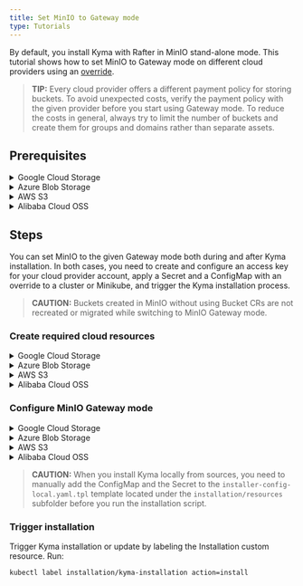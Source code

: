 ```yaml
---
title: Set MinIO to Gateway mode
type: Tutorials
---
```



By default, you install Kyma with Rafter in MinIO stand-alone mode. This tutorial shows how to set MinIO to Gateway mode on different cloud providers using an [override](/root/kyma/#configuration-helm-overrides-for-kyma-installation).

>**TIP:** Every cloud provider offers a different payment policy for storing buckets. To avoid unexpected costs, verify the payment policy with the given provider before you start using Gateway mode. To reduce the costs in general, always try to limit the number of buckets and create them for groups and domains rather than separate assets.

## Prerequisites

<div tabs name="prerequisites" group="gateway-mode">
  <details>
  <summary label="google-cloud-storage">
  Google Cloud Storage
  </summary>

- [kubectl](https://kubernetes.io/docs/tasks/tools/install-kubectl/)
- [gcloud](https://cloud.google.com/sdk/gcloud/)
- [Google Cloud Platform (GCP)](https://cloud.google.com) project

  </details>
  <details>
  <summary label="azure-blob-storage">
  Azure Blob Storage
  </summary>

- [kubectl](https://kubernetes.io/docs/tasks/tools/install-kubectl/)
- [Azure CLI](https://docs.microsoft.com/en-us/cli/azure)
- [Microsoft Azure](http://azure.com) subscription

  </details>
  <details>
  <summary label="aws-s3">
  AWS S3
  </summary>

>**CAUTION:** AWS S3 Gateway mode was only tested manually on Kyma 1.6. Currently, there is no automated pipeline for it in Kyma.

- [kubectl](https://kubernetes.io/docs/tasks/tools/install-kubectl/)
- [Amazon Web Services (AWS)](https://aws.amazon.com) account

  </details>
  <details>
  <summary label="alibaba-cloud-oss">
  Alibaba Cloud OSS
  </summary>

>**CAUTION:** Alibaba Cloud OSS Gateway mode was only tested manually on Kyma 1.6. Currently, there is no automated pipeline for it in Kyma.

- [kubectl](https://kubernetes.io/docs/tasks/tools/install-kubectl/)
- [Alibaba Cloud](https://alibabacloud.com) account

  </details>

</div>


## Steps

You can set MinIO to the given Gateway mode both during and after Kyma installation. In both cases, you need to create and configure an access key for your cloud provider account, apply a Secret and a ConfigMap with an override to a cluster or Minikube, and trigger the Kyma installation process.

>**CAUTION:** Buckets created in MinIO without using Bucket CRs are not recreated or migrated while switching to MinIO Gateway mode.

### Create required cloud resources

<div tabs name="create-required-cloud-resources" group="gateway-mode">
  <details>
  <summary label="google-cloud-storage">
  Google Cloud Storage
  </summary>

Create a Google service account that has a private key and the **Storage Admin** role permissions. Follow these steps:

1. Run the `export {VARIABLE}={value}` command to set up the following environment variables, where:

      - **SA_NAME** is the name of the service account.
      - **SA_DISPLAY_NAME** is the display name of the service account.
      - **PROJECT** is the GCP project ID.
      - **SECRET_FILE** is the path to the private key.
      - **ROLE** is the **Storage Admin** role bound to the service account.

    Example:
      ```
      export SA_NAME=my-service-account
      export SA_DISPLAY_NAME=service-account
      export PROJECT=service-account-012345
      export SECRET_FILE=my-private-key-path
      export ROLE=roles/storage.admin
      ```
2. When you communicate with Google Cloud for the first time, set the context for your Google Cloud project. Run this command:

      ```bash
      gcloud config set project $PROJECT
      ```

3. Create a service account. Run:

      ```bash
      gcloud iam service-accounts create $SA_NAME --display-name $SA_DISPLAY_NAME
      ```

4. Add a policy binding for the **Storage Admin** role to the service account. Run:

      ```bash
      gcloud projects add-iam-policy-binding $PROJECT --member=serviceAccount:$SA_NAME@$PROJECT.iam.gserviceaccount.com --role=$ROLE
      ```

5. Create a private key for the service account:

      ```bash
      gcloud iam service-accounts keys create $SECRET_FILE --iam-account=$SA_NAME@$PROJECT.iam.gserviceaccount.com
      ```

6. Export the private key as an environment variable:

      ```bash
      export GCS_KEY_JSON=$(< "$SECRET_FILE" base64 | tr -d '\n')
      ```

  </details>
  <details>
  <summary label="azure-blob-storage">
  Azure Blob Storage
  </summary>

Create an Azure resource group and a storage account. Follow these steps:

1. Run the `export {VARIABLE}={value}` command to set up the following environment variables, where:

      - **AZ_ACCOUNT_NAME** is the name of the storage account.
      - **AZ_RESOURCE_GROUP** is the name of the resource group.
      - **AZ_RESOURCE_GROUP_LOCATION** is the location of the resource group.
      - **AZ_SUBSCRIPTION** is the ID of the Azure subscription.

      Example:

      ```bash
      export AZ_ACCOUNT_NAME=accountname
      export AZ_RESOURCE_GROUP=my-resource-group
      export AZ_RESOURCE_GROUP_LOCATION=westeurope
      export AZ_SUBSCRIPTION=123456-123456-123456-1234567
      ```

2. When you communicate with Microsoft Azure for the first time, log into your Azure account. Run this command:

      ```bash
      az login
      ```

3. Create a resource group. Run:

      ```bash
      az group create --name ${AZ_RESOURCE_GROUP} --location ${AZ_RESOURCE_GROUP_LOCATION} --subscription ${AZ_SUBSCRIPTION}
      ```

4. Create a storage account. Run:

      ```bash
      az storage account create --name ${AZ_ACCOUNT_NAME} --resource-group ${AZ_RESOURCE_GROUP} --subscription ${AZ_SUBSCRIPTION}
      ```

5. Export the access key as an environment variable:

      ```bash
      export AZ_ACCOUNT_KEY=$(az storage account keys list --account-name "${AZ_ACCOUNT_NAME}" --resource-group "${AZ_RESOURCE_GROUP}" --query "[?keyName=='key1'].value" --output tsv | base64)
      ```

  </details>
  <details>
  <summary label="aws-s3">
  AWS S3
  </summary>

Create an AWS access key for an IAM user. Follow these steps:

1. Access the [AWS Identity and Access Management console](https://console.aws.amazon.com/iam/).
2. In the left navigation panel, select **Users**.
3. Choose the user whose access keys you want to create, and select the **Security credentials** tab.
4. In the **Access keys** section, select **Create access key**.
5. Export the access and secret keys as environment variables:

      ```bash
      export AWS_ACCESS_KEY={your-access-ID}
      export AWS_SECRET_KEY={your-secret-key}
      ```

  </details>
  <details>
  <summary label="alibaba-cloud-oss">
  Alibaba Cloud OSS
  </summary>

Create an Alibaba Cloud access key for a user. Follow these steps:

1. Access the [Resource Access Management console](https://ram.console.aliyun.com).
2. In the left navigation panel, select **User**.
3. Choose the user whose access keys you want to create.
4. Click **Create AccessKey** in the **User AccessKey** section.
5. Export the access and secret keys as environment variables:

      ```bash
      export ALIBABA_ACCESS_KEY={your-access-ID}
      export ALIBABA_SECRET_KEY={your-secret-key}
      ```

  </details>

</div>

### Configure MinIO Gateway mode

<div tabs name="configure-minio-gateway-mode" group="gateway-mode">
  <details>
  <summary label="google-cloud-storage">
  Google Cloud Storage
  </summary>


Apply the following Secret and ConfigMap with an override to a cluster or Minikube. Run:

```bash
cat <<EOF | kubectl apply -f -
apiVersion: v1
kind: Secret
metadata:
  name: rafter-overrides
  namespace: kyma-installer
  labels:
    installer: overrides
    component: rafter
    kyma-project.io/installation: ""
type: Opaque
data:
  minio.gcsgateway.gcsKeyJson: "$GCS_KEY_JSON"
---
apiVersion: v1
kind: ConfigMap
metadata:
  name: rafter-overrides
  namespace: kyma-installer
  labels:
    installer: overrides
    component: rafter
    kyma-project.io/installation: ""
data:
  minio.persistence.enabled: "false"
  minio.gcsgateway.enabled: "true"
  minio.gcsgateway.projectId: "$PROJECT"
  minio.DeploymentUpdate.type: RollingUpdate
  minio.DeploymentUpdate.maxSurge: "0"
  minio.DeploymentUpdate.maxUnavailable: "50%"
EOF
```

  </details>
  <details>
  <summary label="azure-blob-storage">
  Azure Blob Storage
  </summary>

Apply the following Secret and ConfigMap with an override to a cluster or Minikube. Run:

```bash
cat <<EOF | kubectl apply -f -
apiVersion: v1
kind: Secret
metadata:
  name: rafter-overrides
  namespace: kyma-installer
  labels:
    installer: overrides
    component: rafter
    kyma-project.io/installation: ""
type: Opaque
data:
  minio.accessKey: "$(echo "${AZ_ACCOUNT_NAME}" | base64)"
  minio.secretKey: "${AZ_ACCOUNT_KEY}"
---
apiVersion: v1
kind: ConfigMap
metadata:
  name: rafter-overrides
  namespace: kyma-installer
  labels:
    installer: overrides
    component: rafter
    kyma-project.io/installation: ""
data:
  minio.persistence.enabled: "false"
  minio.azuregateway.enabled: "true"
  minio.DeploymentUpdate.type: RollingUpdate
  minio.DeploymentUpdate.maxSurge: "0"
  minio.DeploymentUpdate.maxUnavailable: "50%"
EOF
```

  </details>
  <details>
  <summary label="aws-s3">
  AWS S3
  </summary>

1. Export an AWS S3 service [endpoint](https://docs.aws.amazon.com/general/latest/gr/rande.html) as an environment variable:

    ```bash
    export AWS_SERVICE_ENDPOINT=https://{endpoint-address}
    ```

2. Apply the following Secret and ConfigMap with an override to a cluster or Minikube. Run:

```bash
cat <<EOF | kubectl apply -f -
apiVersion: v1
kind: Secret
metadata:
  name: rafter-overrides
  namespace: kyma-installer
  labels:
    installer: overrides
    component: rafter
    kyma-project.io/installation: ""
type: Opaque
data:
  minio.accessKey: "$(echo "${AWS_ACCESS_KEY}" | base64)"
  minio.secretKey: "$(echo "${AWS_SECRET_KEY}" | base64)"
---
apiVersion: v1
kind: ConfigMap
metadata:
  name: rafter-overrides
  namespace: kyma-installer
  labels:
    installer: overrides
    component: rafter
    kyma-project.io/installation: ""
data:
  minio.persistence.enabled: "false"
  minio.s3gateway.enabled: "true"
  minio.s3gateway.serviceEndpoint: "${AWS_SERVICE_ENDPOINT}"
  minio.DeploymentUpdate.type: RollingUpdate
  minio.DeploymentUpdate.maxSurge: "0"
  minio.DeploymentUpdate.maxUnavailable: "50%"
EOF
```

  </details>
  <details>
  <summary label="alibaba-cloud-oss">
  Alibaba Cloud OSS
  </summary>

1. Export an Alibaba OSS service [endpoint](https://www.alibabacloud.com/help/doc-detail/31837.htm) as an environment variable:

  ```bash
  export ALIBABA_SERVICE_ENDPOINT=https://{endpoint-address}
  ```

2. Apply the following Secret and ConfigMap with an override to a cluster or Minikube. Run:

```bash
cat <<EOF | kubectl apply -f -
apiVersion: v1
kind: Secret
metadata:
  name: rafter-overrides
  namespace: kyma-installer
  labels:
    installer: overrides
    component: rafter
    kyma-project.io/installation: ""
type: Opaque
data:
  minio.accessKey: "$(echo "${ALIBABA_ACCESS_KEY}" | base64)"
  minio.secretKey: "$(echo "${ALIBABA_SECRET_KEY}" | base64)"
---
apiVersion: v1
kind: ConfigMap
metadata:
  name: rafter-overrides
  namespace: kyma-installer
  labels:
    installer: overrides
    component: rafter
    kyma-project.io/installation: ""
data:
  minio.persistence.enabled: "false"
  minio.ossgateway.enabled: "true"
  minio.ossgateway.endpointURL: "${ALIBABA_SERVICE_ENDPOINT}"
  minio.DeploymentUpdate.type: RollingUpdate
  minio.DeploymentUpdate.maxSurge: "0"
  minio.DeploymentUpdate.maxUnavailable: "50%"
EOF
```

  </details>

</div>

>**CAUTION:** When you install Kyma locally from sources, you need to manually add the ConfigMap and the Secret to the `installer-config-local.yaml.tpl` template located under the `installation/resources` subfolder before you run the installation script.

### Trigger installation

Trigger Kyma installation or update by labeling the Installation custom resource. Run:

```bash
kubectl label installation/kyma-installation action=install
```
